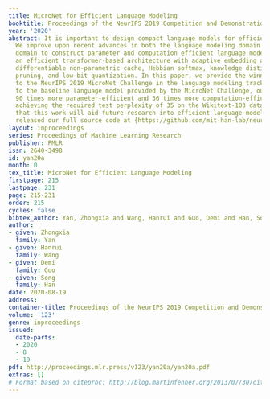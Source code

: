 ```yaml
---
title: MicroNet for Efficient Language Modeling
booktitle: Proceedings of the NeurIPS 2019 Competition and Demonstration Track
year: '2020'
abstract: It is important to design compact language models for efficient deployment.
  We improve upon recent advances in both the language modeling domain and the model-compression
  domain to construct parameter and computation efficient language models. We use
  an efficient transformer-based architecture with adaptive embedding and softmax,
  differentiable non-parametric cache, Hebbian softmax, knowledge distillation, network
  pruning, and low-bit quantization. In this paper, we provide the winning solution
  to the NeurIPS 2019 MicroNet Challenge in the language modeling track. Compared
  to the baseline language model provided by the MicroNet Challenge, our model is
  90 times more parameter-efficient and 36 times more computation-efficient while
  achieving the required test perplexity of 35 on the Wikitext-103 dataset. We hope
  that this work will aid future research into efficient language models, and we have
  released our full source code at {https://github.com/mit-han-lab/neurips-micronet}.
layout: inproceedings
series: Proceedings of Machine Learning Research
publisher: PMLR
issn: 2640-3498
id: yan20a
month: 0
tex_title: MicroNet for Efficient Language Modeling
firstpage: 215
lastpage: 231
page: 215-231
order: 215
cycles: false
bibtex_author: Yan, Zhongxia and Wang, Hanrui and Guo, Demi and Han, Song
author:
- given: Zhongxia
  family: Yan
- given: Hanrui
  family: Wang
- given: Demi
  family: Guo
- given: Song
  family: Han
date: 2020-08-19
address: 
container-title: Proceedings of the NeurIPS 2019 Competition and Demonstration Track
volume: '123'
genre: inproceedings
issued:
  date-parts:
  - 2020
  - 8
  - 19
pdf: http://proceedings.mlr.press/v123/yan20a/yan20a.pdf
extras: []
# Format based on citeproc: http://blog.martinfenner.org/2013/07/30/citeproc-yaml-for-bibliographies/
---
```

